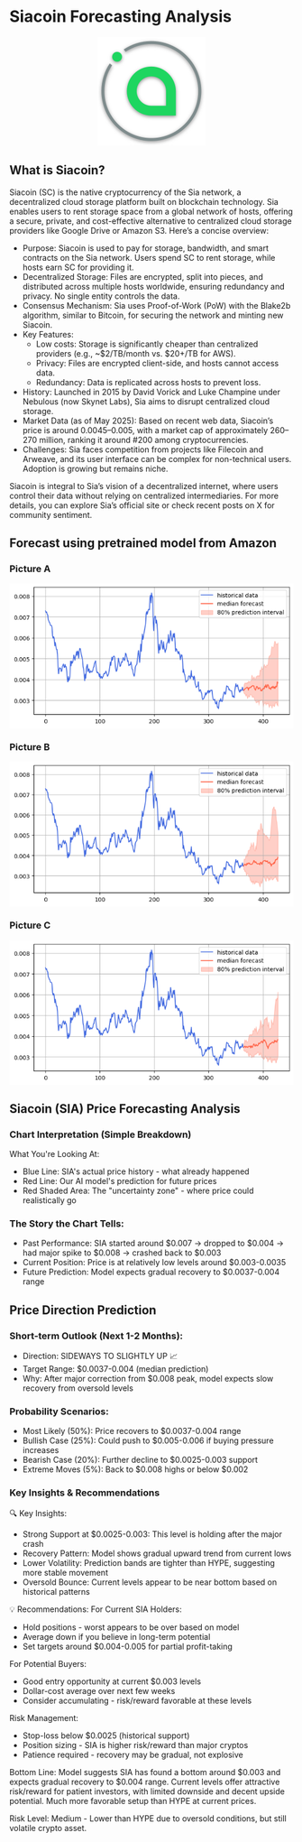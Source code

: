 # Siacoin Forecasting Analysis

<p align="center">
  <img src="./SIA.png" alt="Dashboard">
</p>

## What is Siacoin?

Siacoin (SC) is the native cryptocurrency of the Sia network, a decentralized cloud storage platform built on blockchain technology. Sia enables users to rent storage space from a global network of hosts, offering a secure, private, and cost-effective alternative to centralized cloud storage providers like Google Drive or Amazon S3. Here’s a concise overview:

- Purpose: Siacoin is used to pay for storage, bandwidth, and smart contracts on the Sia network. Users spend SC to rent storage, while hosts earn SC for providing it.
- Decentralized Storage: Files are encrypted, split into pieces, and distributed across multiple hosts worldwide, ensuring redundancy and privacy. No single entity controls the data.
- Consensus Mechanism: Sia uses Proof-of-Work (PoW) with the Blake2b algorithm, similar to Bitcoin, for securing the network and minting new Siacoin.
- Key Features:
  - Low costs: Storage is significantly cheaper than centralized providers (e.g., ~$2/TB/month vs. $20+/TB for AWS).
  - Privacy: Files are encrypted client-side, and hosts cannot access data.
  - Redundancy: Data is replicated across hosts to prevent loss.
- History: Launched in 2015 by David Vorick and Luke Champine under Nebulous (now Skynet Labs), Sia aims to disrupt centralized cloud storage.
- Market Data (as of May 2025): Based on recent web data, Siacoin’s price is around $0.0045–$0.005, with a market cap of approximately $260–$270 million, ranking it around #200 among cryptocurrencies.
- Challenges: Sia faces competition from projects like Filecoin and Arweave, and its user interface can be complex for non-technical users. Adoption is growing but remains niche.

Siacoin is integral to Sia’s vision of a decentralized internet, where users control their data without relying on centralized intermediaries. For more details, you can explore Sia’s official site or check recent posts on X for community sentiment.

## Forecast using pretrained model from Amazon

### Picture A
<p align="center">
<img src="./SC_!.png" align="center">
</p>

### Picture B
<p align="center">
<img src="./SC_0.png" align="center">
</p>

### Picture C
<p align="center">
<img src="./SC_@.png" align="center">
</p>

## Siacoin (SIA) Price Forecasting Analysis

### Chart Interpretation (Simple Breakdown)

What You're Looking At:
- Blue Line: SIA's actual price history - what already happened
- Red Line: Our AI model's prediction for future prices
- Red Shaded Area: The "uncertainty zone" - where price could realistically go

### The Story the Chart Tells:

- Past Performance: SIA started around $0.007 → dropped to $0.004 → had major spike to $0.008 → crashed back to $0.003
- Current Position: Price is at relatively low levels around $0.003-0.0035
- Future Prediction: Model expects gradual recovery to $0.0037-0.004 range

## Price Direction Prediction

### Short-term Outlook (Next 1-2 Months):

- Direction: SIDEWAYS TO SLIGHTLY UP 📈
- Target Range: $0.0037-0.004 (median prediction)
- Why: After major correction from $0.008 peak, model expects slow recovery from oversold levels

### Probability Scenarios:

- Most Likely (50%): Price recovers to $0.0037-0.004 range
- Bullish Case (25%): Could push to $0.005-0.006 if buying pressure increases
- Bearish Case (20%): Further decline to $0.0025-0.003 support
- Extreme Moves (5%): Back to $0.008 highs or below $0.002

### Key Insights & Recommendations

🔍 Key Insights:
- Strong Support at $0.0025-0.003: This level is holding after the major crash
- Recovery Pattern: Model shows gradual upward trend from current lows
- Lower Volatility: Prediction bands are tighter than HYPE, suggesting more stable movement
- Oversold Bounce: Current levels appear to be near bottom based on historical patterns

💡 Recommendations:
For Current SIA Holders:
- Hold positions - worst appears to be over based on model
- Average down if you believe in long-term potential
- Set targets around $0.004-0.005 for partial profit-taking

For Potential Buyers:

- Good entry opportunity at current $0.003 levels
- Dollar-cost average over next few weeks
- Consider accumulating - risk/reward favorable at these levels

Risk Management:

- Stop-loss below $0.0025 (historical support)
- Position sizing - SIA is higher risk/reward than major cryptos
- Patience required - recovery may be gradual, not explosive

Bottom Line:
Model suggests SIA has found a bottom around $0.003 and expects gradual recovery to $0.004 range. Current levels offer attractive risk/reward for patient investors, with limited downside and decent upside potential. Much more favorable setup than HYPE at current prices.

Risk Level: Medium - Lower than HYPE due to oversold conditions, but still volatile crypto asset.


